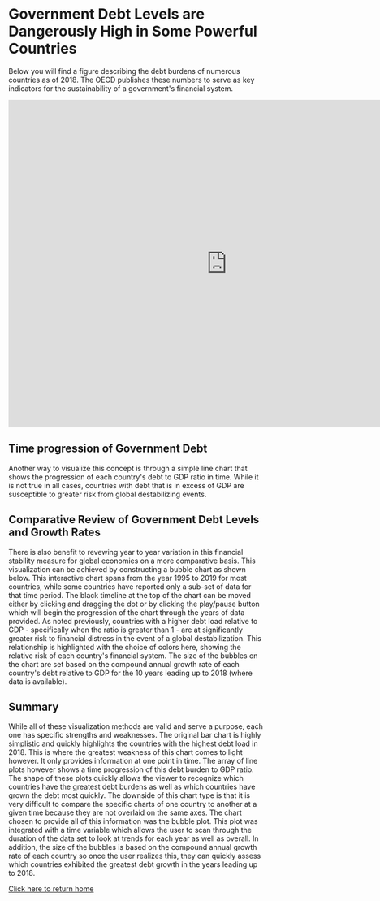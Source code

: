 # Government Debt Levels are Dangerously High in Some Powerful Countries

Below you will find a figure describing the debt burdens of numerous countries as of 2018. The OECD publishes these numbers to serve as key indicators for the sustainability of a government's financial system. 

<iframe src="https://data.oecd.org/chart/61Qx" width="860" height="645" style="border: 0" mozallowfullscreen="true" webkitallowfullscreen="true" allowfullscreen="true"><a href="https://data.oecd.org/chart/61Qx" target="_blank">OECD Chart: General government debt, Total, % of GDP, Annual, 2018</a></iframe>

## Time progression of Government Debt

Another way to visualize this concept is through a simple line chart that shows the progression of each country's debt to GDP ratio in time. While it is not true in all cases, countries with debt that is in excess of GDP are susceptible to greater risk from global destabilizing events.
 
 <div class="flourish-embed flourish-chart" data-src="visualisation/3190444" data-url="https://flo.uri.sh/visualisation/3190444/embed"><script src="https://public.flourish.studio/resources/embed.js"></script></div>
 
## Comparative Review of Government Debt Levels and Growth Rates 

There is also benefit to revewing year to year variation in this financial stability measure for global economies on a more comparative basis. This visualization can be achieved by constructing a bubble chart as shown below. This interactive chart spans from the year 1995 to 2019 for most countries, while some countries have reported only a sub-set of data for that time period. The black timeline at the top of the chart can be moved either by clicking and dragging the dot or by clicking the play/pause button which will begin the progression of the chart through the years of data provided. As noted previously, countries with a higher debt load relative to GDP - specifically when the ratio is greater than 1 - are at significantly greater risk to financial distress in the event of a global destabilization. This relationship is highlighted with the choice of colors here, showing the relative risk of each country's financial system. The size of the bubbles on the chart are set based on the compound annual growth rate of each country's debt relative to GDP for the 10 years leading up to 2018 (where data is available).
 
 <div class="flourish-embed flourish-scatter" data-src="visualisation/3191025" data-url="https://flo.uri.sh/visualisation/3191025/embed"><script src="https://public.flourish.studio/resources/embed.js"></script></div>
 
## Summary

While all of these visualization methods are valid and serve a purpose, each one has specific strengths and weaknesses. The original bar chart is highly simplistic and quickly highlights the countries with the highest debt load in 2018. This is where the greatest weakness of this chart comes to light however. It only provides information at one point in time. The array of line plots however shows a time progression of this debt burden to GDP ratio. The shape of these plots quickly allows the viewer to recognize which countries have the greatest debt burdens as well as which countries have grown the debt most quickly. The downside of this chart type is that it is very difficult to compare the specific charts of one country to another at a given time because they are not overlaid on the same axes. The chart chosen to provide all of this information was the bubble plot. This plot was integrated with a time variable which allows the user to scan through the duration of the data set to look at trends for each year as well as overall. In addition, the size of the bubbles is based on the compound annual growth rate of each country so once the user realizes this, they can quickly assess which countries exhibited the greatest debt growth in the years leading up to 2018.
 
[Click here to return home](/README.md)
